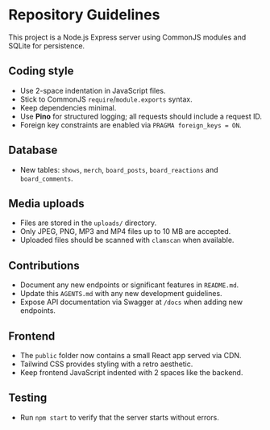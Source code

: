 # Repository Guidelines

This project is a Node.js Express server using CommonJS modules and SQLite for persistence.

## Coding style
- Use 2-space indentation in JavaScript files.
- Stick to CommonJS `require`/`module.exports` syntax.
- Keep dependencies minimal.
- Use **Pino** for structured logging; all requests should include a request ID.
- Foreign key constraints are enabled via `PRAGMA foreign_keys = ON`.

## Database
- New tables: `shows`, `merch`, `board_posts`, `board_reactions` and `board_comments`.

## Media uploads
- Files are stored in the `uploads/` directory.
- Only JPEG, PNG, MP3 and MP4 files up to 10 MB are accepted.
- Uploaded files should be scanned with `clamscan` when available.

## Contributions
- Document any new endpoints or significant features in `README.md`.
- Update this `AGENTS.md` with any new development guidelines.
- Expose API documentation via Swagger at `/docs` when adding new endpoints.

## Frontend
- The `public` folder now contains a small React app served via CDN.
- Tailwind CSS provides styling with a retro aesthetic.
- Keep frontend JavaScript indented with 2 spaces like the backend.

## Testing
- Run `npm start` to verify that the server starts without errors.
